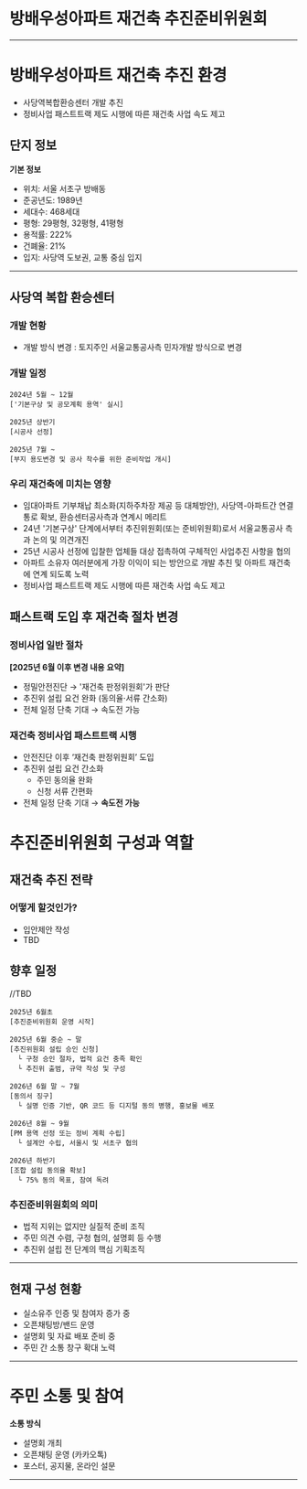 # 방배우성아파트 재건축 추진준비위원회

---


# 방배우성아파트 재건축 추진 환경
- 사당역복합환승센터 개발 추진
- 정비사업 패스트트랙 제도 시행에 따른 재건축 사업 속도 제고

## 단지 정보

**기본 정보**

- 위치: 서울 서초구 방배동
- 준공년도: 1989년
- 세대수: 468세대
- 평형: 29평형, 32평형, 41평형
- 용적률: 222%
- 건폐율: 21%
- 입지: 사당역 도보권, 교통 중심 입지

---

## 사당역 복합 환승센터
### 개발 현황
- 개발 방식 변경 : 토지주인 서울교통공사측 민자개발 방식으로 변경
### 개발 일정
```text
2024년 5월 ~ 12월
['기본구상 및 공모계획 용역' 실시]

2025년 상반기
[시공사 선정]

2025년 7월 ~
[부지 용도변경 및 공사 착수를 위한 준비작업 개시]
```
### 우리 재건축에 미치는 영향
- 임대아파트 기부채납 최소화(지하주차장 제공 등 대체방안), 사당역-아파트간 연결통로 확보, 환승센터공사측과 연계시 메리트
- 24년 '기본구상' 단계에서부터 추진위원회(또는 준비위원회)로서 서울교통공사 측과 논의 및 의견개진
- 25년 시공사 선정에 입찰한 업체들 대상 접촉하여 구체적인 사업추진 사항을 협의
- 아파트 소유자 여러분에게 가장 이익이 되는 방안으로 개발 추친 및 아파트 재건축에 연계 되도록 노력
- 정비사업 패스트트랙 제도 시행에 따른 재건축 사업 속도 제고

## 패스트랙 도입 후 재건축 절차 변경
### 정비사업 일반 절차

**[2025년 6월 이후 변경 내용 요약]**
- 정밀안전진단 → '재건축 판정위원회'가 판단
- 추진위 설립 요건 완화 (동의율·서류 간소화)
- 전체 일정 단축 기대 → 속도전 가능

### 재건축 정비사업 패스트트랙 시행

- 안전진단 이후 ‘재건축 판정위원회’ 도입
- 추진위 설립 요건 간소화
  - 주민 동의율 완화
  - 신청 서류 간편화
- 전체 일정 단축 기대 → **속도전 가능**

# 추진준비위원회 구성과 역할
## 재건축 추진 전략
### 어떻게 할것인가?
- 입안제안 쟉성
- TBD

## 향후 일정
//TBD
```text
2025년 6월초
[추진준비위원회 운영 시작]

2025년 6월 중순 ~ 말
[추진위원회 설립 승인 신청]
  └ 구청 승인 절차, 법적 요건 충족 확인
  └ 추진위 출범, 규약 작성 및 구성

2026년 6월 말 ~ 7월
[동의서 징구]
  └ 실명 인증 기반, QR 코드 등 디지털 동의 병행, 홍보물 배포

2026년 8월 ~ 9월
[PM 용역 선정 또는 정비 계획 수립]
  └ 설계안 수립, 서울시 및 서초구 협의

2026년 하반기
[조합 설립 동의율 확보]
  └ 75% 동의 목표, 참여 독려
```

### 추진준비위원회의 의미

- 법적 지위는 없지만 실질적 준비 조직
- 주민 의견 수렴, 구청 협의, 설명회 등 수행
- 추진위 설립 전 단계의 핵심 기획조직

---

## 현재 구성 현황

- 실소유주 인증 및 참여자 증가 중
- 오픈채팅방/밴드 운영
- 설명회 및 자료 배포 준비 중
- 주민 간 소통 창구 확대 노력

---

# 주민 소통 및 참여

**소통 방식**

- 설명회 개최
- 오픈채팅 운영 (카카오톡)
- 포스터, 공지물, 온라인 설문

---



